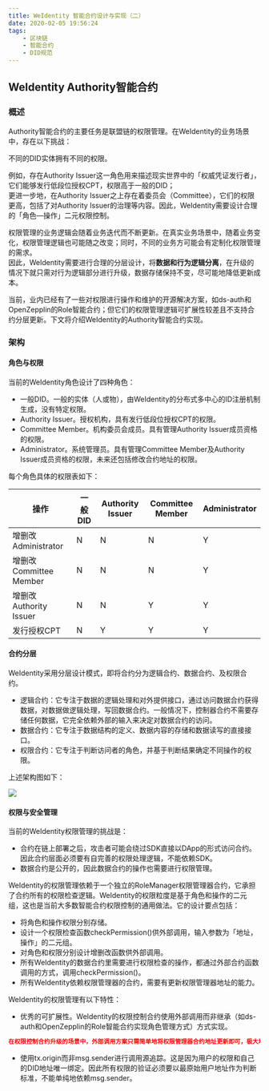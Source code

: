 ```yaml
---
title: WeIdentity 智能合约设计与实现（二）
date: 2020-02-05 19:56:24
tags: 
    - 区块链
    - 智能合约
    - DID规范
---
```

<meta name="referrer" content="no-referrer" />

## WeIdentity Authority智能合约
### 概述
Authority智能合约的主要任务是联盟链的权限管理。在WeIdentity的业务场景中，存在以下挑战：

不同的DID实体拥有不同的权限。

例如，存在Authority Issuer这一角色用来描述现实世界中的「权威凭证发行者」，它们能够发行低段位授权CPT，权限高于一般的DID；  
更进一步地，在Authority Issuer之上存在着委员会（Committee），它们的权限更高，包括了对Authority Issuer的治理等内容。因此，WeIdentity需要设计合理的「角色—操作」二元权限控制。

权限管理的业务逻辑会随着业务迭代而不断更新。在真实业务场景中，随着业务变化，权限管理逻辑也可能随之改变；同时，不同的业务方可能会有定制化权限管理的需求。  
因此，WeIdentity需要进行合理的分层设计，将**数据和行为逻辑分离**，在升级的情况下就只需对行为逻辑部分进行升级，数据存储保持不变，尽可能地降低更新成本。

当前，业内已经有了一些对权限进行操作和维护的开源解决方案，如ds-auth和OpenZepplin的Role智能合约；但它们的权限管理逻辑可扩展性较差且不支持合约分层更新。下文将介绍WeIdentity的Authority智能合约实现。

### 架构

#### 角色与权限
当前的WeIdentity角色设计了四种角色：

- 一般DID。一般的实体（人或物），由WeIdentity的分布式多中心的ID注册机制生成，没有特定权限。
- Authority Issuer。授权机构，具有发行低段位授权CPT的权限。
- Committee Member。机构委员会成员。具有管理Authority Issuer成员资格的权限。
- Administrator。系统管理员。具有管理Committee Member及Authority Issuer成员资格的权限，未来还包括修改合约地址的权限。

每个角色具体的权限表如下：

操作|	一般DID|	Authority Issuer|	Committee Member|	Administrator
---|---|---|---|---
增删改Administrator|	N|	N|	N	|Y
增删改Committee Member|	N	|N|	N|	Y
增删改Authority Issuer|	N|	N	|Y|	Y
发行授权CPT|	N	|Y	|Y	|Y

#### 合约分层

WeIdentity采用分层设计模式，即将合约分为逻辑合约、数据合约、及权限合约。

- 逻辑合约：它专注于数据的逻辑处理和对外提供接口，通过访问数据合约获得数据，对数据做逻辑处理，写回数据合约。一般情况下，控制器合约不需要存储任何数据，它完全依赖外部的输入来决定对数据合约的访问。
- 数据合约：它专注于数据结构的定义、数据内容的存储和数据读写的直接接口。
- 权限合约：它专注于判断访问者的角色，并基于判断结果确定不同操作的权限。

上述架构图如下：

![](https://weidentity.readthedocs.io/zh_CN/latest/_images/authority-contract-arch.png)


#### 权限与安全管理

当前的WeIdentity权限管理的挑战是：

- 合约在链上部署之后，攻击者可能会绕过SDK直接以DApp的形式访问合约。因此合约层面必须要有自完善的权限处理逻辑，不能依赖SDK。
- 数据合约是公开的，因此数据合约的操作也需要进行权限管理。

WeIdentity的权限管理依赖于一个独立的RoleManager权限管理器合约，它承担了合约所有的权限检查逻辑。WeIdentity的权限粒度是基于角色和操作的二元组，这也是当前大多数智能合约权限控制的通用做法。它的设计要点包括：

- 将角色和操作权限分别存储。
- 设计一个权限检查函数checkPermission()供外部调用，输入参数为「地址，操作」的二元组。
- 对角色和权限分别设计增删改函数供外部调用。
- 所有WeIdentity的数据合约里需要进行权限检查的操作，都通过外部合约函数调用的方式，调用checkPermission()。
- 所有WeIdentity依赖权限管理器的合约，需要有更新权限管理器地址的能力。

WeIdentity的权限管理有以下特性：

- 优秀的可扩展性。WeIdentity的权限控制合约使用外部调用而非继承（如ds-auth和OpenZepplin的Role智能合约实现角色管理方式）方式实现。
```json
在权限控制合约升级的场景中，外部调用方案只需简单地将权限管理器合约地址更新即可，极大地提升了灵活度。
```
- 使用tx.origin而非msg.sender进行调用源追踪。这是因为用户的权限和自己的DID地址唯一绑定。因此所有权限的验证必须要以最原始用户地址作为判断标准，不能单纯地依赖msg.sender。


